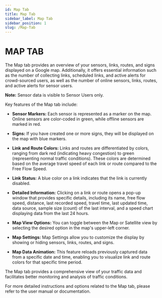 ```yaml
---
id: Map Tab
title: Map Tab
sidebar_label: Map Tab
sidebar_position: 1
slug: /Map-Tab
---
```

# MAP TAB

The Map tab provides an overview of your sensors, links, routes, and signs displayed on a Google map. Additionally, it offers essential information such as the number of collecting links, scheduled links, and active alerts for crowd-sourced users, as well as the number of online sensors, links, routes, and active alerts for sensor users.

**Note:** Sensor data is visible to Sensor Users only.

Key features of the Map tab include:

- **Sensor Markers:** Each sensor is represented as a marker on the map. Online sensors are color-coded in green, while offline sensors are marked in red.

- **Signs:** If you have created one or more signs, they will be displayed on the map with blue markers.

- **Link and Route Colors:** Links and routes are differentiated by colors, ranging from dark red (indicating heavy congestion) to green (representing normal traffic conditions). These colors are determined based on the average travel speed of each link or route compared to the Free Flow Speed.

- **Link Status:** A blue color on a link indicates that the link is currently disabled.

- **Detailed Information:** Clicking on a link or route opens a pop-up window that provides specific details, including its name, free flow speed, distance, last recorded speed, travel time, last updated time, data source, sample size (count) of the last interval, and a speed chart displaying data from the last 24 hours.

- **Map View Options:** You can toggle between the Map or Satellite view by selecting the desired option in the map's upper-left corner.

- **Map Settings:** Map Settings allow you to customize the display by showing or hiding sensors, links, routes, and signs.

- **Map Data Animation:** This feature reloads previously captured data from a specific date and time, enabling you to visualize link and route colors for that specific time period.

The Map tab provides a comprehensive view of your traffic data and facilitates better monitoring and analysis of traffic conditions.

For more detailed instructions and options related to the Map tab, please refer to the user manual or documentation.
